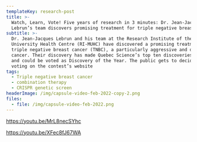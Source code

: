 ```yaml
---
templateKey: research-post
title: >-
  Watch, Learn, Vote! Five years of research in 3 minutes: Dr. Jean-Jacques
  Lebrun’s team discovers promising treatment for triple negative breast cancer
subtitle: >-
  Dr. Jean-Jacques Lebrun and his team at the Research Institute of the McGill
  University Health Centre (RI-MUHC) have discovered a promising treatment for
  triple negative breast cancer (TNBC), a particularly aggressive and deadly
  cancer. Their discovery has made Quebec Science’s top ten discoveries of 2021
  and could be voted as Discovery of the Year. The public gets to decide by
  voting on the contest’s website
tags:
  - Triple negative breast cancer
  - combination therapy
  - CRISPR genetic screen
headerImage: /img/capsule-video-feb-2022-copy-2.png
files:
  - file: /img/capsule-video-feb-2022.png
---
```

<https://youtu.be/MrL8necSYhc>

<https://youtu.be/XFec8fJ67WA>
